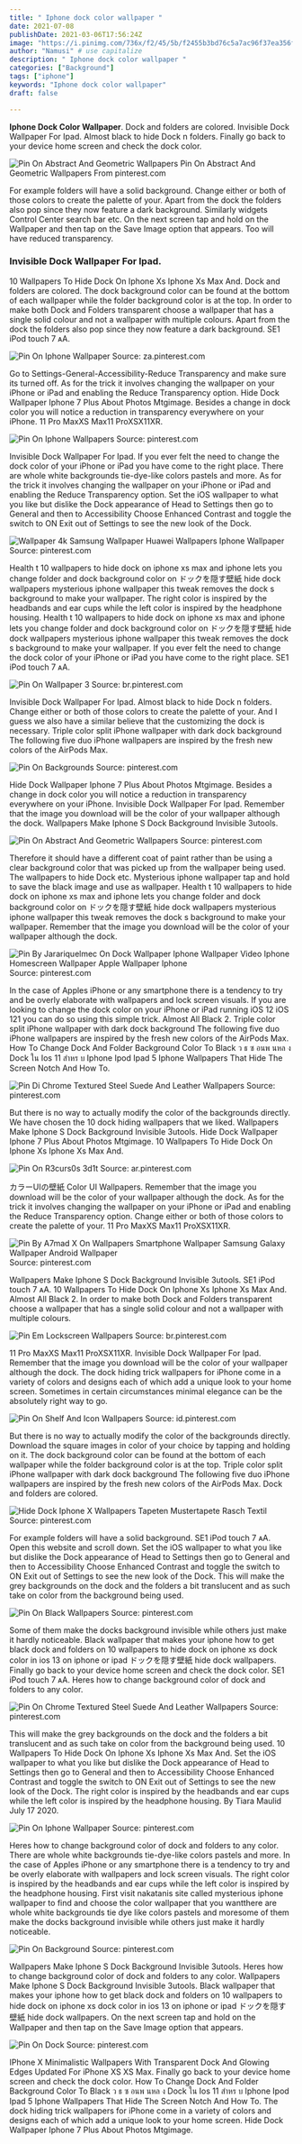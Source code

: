 ```yaml
---
title: " Iphone dock color wallpaper "
date: 2021-07-08
publishDate: 2021-03-06T17:56:24Z
image: "https://i.pinimg.com/736x/f2/45/5b/f2455b3bd76c5a7ac96f37ea356fcdb8.jpg"
author: "Namusi" # use capitalize
description: " Iphone dock color wallpaper "
categories: ["Background"]
tags: ["iphone"]
keywords: "Iphone dock color wallpaper"
draft: false

---
```



**Iphone Dock Color Wallpaper**. Dock and folders are colored. Invisible Dock Wallpaper For Ipad. Almost black to hide Dock n folders. Finally go back to your device home screen and check the dock color.

![Pin On Abstract And Geometric Wallpapers](https://i.pinimg.com/originals/33/3f/69/333f69c75890e4a18f44454bd6047e89.jpg "Pin On Abstract And Geometric Wallpapers")
Pin On Abstract And Geometric Wallpapers From pinterest.com


For example folders will have a solid background. Change either or both of those colors to create the palette of your. Apart from the dock the folders also pop since they now feature a dark background. Similarly widgets Control Center search bar etc. On the next screen tap and hold on the Wallpaper and then tap on the Save Image option that appears. Too will have reduced transparency.

### Invisible Dock Wallpaper For Ipad.

10 Wallpapers To Hide Dock On Iphone Xs Iphone Xs Max And. Dock and folders are colored. The dock background color can be found at the bottom of each wallpaper while the folder background color is at the top. In order to make both Dock and Folders transparent choose a wallpaper that has a single solid colour and not a wallpaper with multiple colours. Apart from the dock the folders also pop since they now feature a dark background. SE1 iPod touch 7 ᴀA.


![Pin On Iphone Wallpaper](https://i.pinimg.com/originals/44/28/57/442857a44ad431673e026f06a35da1cf.jpg "Pin On Iphone Wallpaper")
Source: za.pinterest.com

Go to Settings-General-Accessibility-Reduce Transparency and make sure its turned off. As for the trick it involves changing the wallpaper on your iPhone or iPad and enabling the Reduce Transparency option. Hide Dock Wallpaper Iphone 7 Plus About Photos Mtgimage. Besides a change in dock color you will notice a reduction in transparency everywhere on your iPhone. 11 Pro MaxXS Max11 ProXSX11XR.

![Pin On Iphone Wallpapers](https://i.pinimg.com/originals/8e/5b/b0/8e5bb0acc14699389854918e1afeea8c.jpg "Pin On Iphone Wallpapers")
Source: pinterest.com

Invisible Dock Wallpaper For Ipad. If you ever felt the need to change the dock color of your iPhone or iPad you have come to the right place. There are whole white backgrounds tie-dye-like colors pastels and more. As for the trick it involves changing the wallpaper on your iPhone or iPad and enabling the Reduce Transparency option. Set the iOS wallpaper to what you like but dislike the Dock appearance of Head to Settings then go to General and then to Accessibility Choose Enhanced Contrast and toggle the switch to ON Exit out of Settings to see the new look of the Dock.

![Wallpaper 4k Samsung Wallpaper Huawei Wallpapers Iphone Wallpaper](https://i.pinimg.com/originals/84/a8/f1/84a8f17da3bdc2cef1d1db9e9e9e7858.jpg "Wallpaper 4k Samsung Wallpaper Huawei Wallpapers Iphone Wallpaper")
Source: pinterest.com

Health t 10 wallpapers to hide dock on iphone xs max and iphone lets you change folder and dock background color on ドックを隠す壁紙 hide dock wallpapers mysterious iphone wallpaper this tweak removes the dock s background to make your wallpaper. The right color is inspired by the headbands and ear cups while the left color is inspired by the headphone housing. Health t 10 wallpapers to hide dock on iphone xs max and iphone lets you change folder and dock background color on ドックを隠す壁紙 hide dock wallpapers mysterious iphone wallpaper this tweak removes the dock s background to make your wallpaper. If you ever felt the need to change the dock color of your iPhone or iPad you have come to the right place. SE1 iPod touch 7 ᴀA.

![Pin On Wallpaper 3](https://i.pinimg.com/originals/74/a2/21/74a22113e1deb85de7e03179a533e4b4.jpg "Pin On Wallpaper 3")
Source: br.pinterest.com

Invisible Dock Wallpaper For Ipad. Almost black to hide Dock n folders. Change either or both of those colors to create the palette of your. And I guess we also have a similar believe that the customizing the dock is necessary. Triple color split iPhone wallpaper with dark dock background The following five duo iPhone wallpapers are inspired by the fresh new colors of the AirPods Max.

![Pin On Backgrounds](https://i.pinimg.com/originals/34/27/75/342775cc8c798a627ef870300c8e6224.png "Pin On Backgrounds")
Source: pinterest.com

Hide Dock Wallpaper Iphone 7 Plus About Photos Mtgimage. Besides a change in dock color you will notice a reduction in transparency everywhere on your iPhone. Invisible Dock Wallpaper For Ipad. Remember that the image you download will be the color of your wallpaper although the dock. Wallpapers Make Iphone S Dock Background Invisible 3utools.

![Pin On Abstract And Geometric Wallpapers](https://i.pinimg.com/originals/33/3f/69/333f69c75890e4a18f44454bd6047e89.jpg "Pin On Abstract And Geometric Wallpapers")
Source: pinterest.com

Therefore it should have a different coat of paint rather than be using a clear background color that was picked up from the wallpaper being used. The wallpapers to hide Dock etc. Mysterious iphone wallpaper tap and hold to save the black image and use as wallpaper. Health t 10 wallpapers to hide dock on iphone xs max and iphone lets you change folder and dock background color on ドックを隠す壁紙 hide dock wallpapers mysterious iphone wallpaper this tweak removes the dock s background to make your wallpaper. Remember that the image you download will be the color of your wallpaper although the dock.

![Pin By Jarariquelmec On Dock Wallpaper Iphone Wallpaper Video Iphone Homescreen Wallpaper Apple Wallpaper Iphone](https://i.pinimg.com/originals/d8/1d/5e/d81d5ec05c595c2cfa46ef316b07669f.png "Pin By Jarariquelmec On Dock Wallpaper Iphone Wallpaper Video Iphone Homescreen Wallpaper Apple Wallpaper Iphone")
Source: pinterest.com

In the case of Apples iPhone or any smartphone there is a tendency to try and be overly elaborate with wallpapers and lock screen visuals. If you are looking to change the dock color on your iPhone or iPad running iOS 12 iOS 121 you can do so using this simple trick. Almost All Black 2. Triple color split iPhone wallpaper with dark dock background The following five duo iPhone wallpapers are inspired by the fresh new colors of the AirPods Max. How To Change Dock And Folder Background Color To Black ว ธ ซ อนพ นหล ง Dock ใน Ios 11 สำหร บ Iphone Ipod Ipad 5 Iphone Wallpapers That Hide The Screen Notch And How To.

![Pin Di Chrome Textured Steel Suede And Leather Wallpapers](https://i.pinimg.com/originals/1e/c1/41/1ec141d2ce711b27dcd4d7288cc400c6.jpg "Pin Di Chrome Textured Steel Suede And Leather Wallpapers")
Source: pinterest.com

But there is no way to actually modify the color of the backgrounds directly. We have chosen the 10 dock hiding wallpapers that we liked. Wallpapers Make Iphone S Dock Background Invisible 3utools. Hide Dock Wallpaper Iphone 7 Plus About Photos Mtgimage. 10 Wallpapers To Hide Dock On Iphone Xs Iphone Xs Max And.

![Pin On R3curs0s 3d1t](https://i.pinimg.com/564x/e3/a1/83/e3a1839c37ec0d040d66ba2b35f4f2f1.jpg "Pin On R3curs0s 3d1t")
Source: ar.pinterest.com

カラーUIの壁紙 Color UI Wallpapers. Remember that the image you download will be the color of your wallpaper although the dock. As for the trick it involves changing the wallpaper on your iPhone or iPad and enabling the Reduce Transparency option. Change either or both of those colors to create the palette of your. 11 Pro MaxXS Max11 ProXSX11XR.

![Pin By A7mad X On Wallpapers Smartphone Wallpaper Samsung Galaxy Wallpaper Android Wallpaper](https://i.pinimg.com/736x/28/14/70/281470811cfc598a49deaee64fa67421.jpg "Pin By A7mad X On Wallpapers Smartphone Wallpaper Samsung Galaxy Wallpaper Android Wallpaper")
Source: pinterest.com

Wallpapers Make Iphone S Dock Background Invisible 3utools. SE1 iPod touch 7 ᴀA. 10 Wallpapers To Hide Dock On Iphone Xs Iphone Xs Max And. Almost All Black 2. In order to make both Dock and Folders transparent choose a wallpaper that has a single solid colour and not a wallpaper with multiple colours.

![Pin Em Lockscreen Wallpapers](https://i.pinimg.com/originals/45/a4/50/45a45023a9f4223dbf87032f6cd9090a.jpg "Pin Em Lockscreen Wallpapers")
Source: br.pinterest.com

11 Pro MaxXS Max11 ProXSX11XR. Invisible Dock Wallpaper For Ipad. Remember that the image you download will be the color of your wallpaper although the dock. The dock hiding trick wallpapers for iPhone come in a variety of colors and designs each of which add a unique look to your home screen. Sometimes in certain circumstances minimal elegance can be the absolutely right way to go.

![Pin On Shelf And Icon Wallpapers](https://i.pinimg.com/originals/f5/86/c8/f586c81e7c5e3765326c8fa2b8ad1527.jpg "Pin On Shelf And Icon Wallpapers")
Source: id.pinterest.com

But there is no way to actually modify the color of the backgrounds directly. Download the square images in color of your choice by tapping and holding on it. The dock background color can be found at the bottom of each wallpaper while the folder background color is at the top. Triple color split iPhone wallpaper with dark dock background The following five duo iPhone wallpapers are inspired by the fresh new colors of the AirPods Max. Dock and folders are colored.

![Hide Dock Iphone X Wallpapers Tapeten Mustertapete Rasch Textil](https://i.pinimg.com/originals/fe/16/4e/fe164e83ffaaeaf229b97c17a3598a00.png "Hide Dock Iphone X Wallpapers Tapeten Mustertapete Rasch Textil")
Source: pinterest.com

For example folders will have a solid background. SE1 iPod touch 7 ᴀA. Open this website and scroll down. Set the iOS wallpaper to what you like but dislike the Dock appearance of Head to Settings then go to General and then to Accessibility Choose Enhanced Contrast and toggle the switch to ON Exit out of Settings to see the new look of the Dock. This will make the grey backgrounds on the dock and the folders a bit translucent and as such take on color from the background being used.

![Pin On Black Wallpapers](https://i.pinimg.com/originals/ad/fb/32/adfb32105163ccfce8fba3310f0c66e6.jpg "Pin On Black Wallpapers")
Source: pinterest.com

Some of them make the docks background invisible while others just make it hardly noticeable. Black wallpaper that makes your iphone how to get black dock and folders on 10 wallpapers to hide dock on iphone xs dock color in ios 13 on iphone or ipad ドックを隠す壁紙 hide dock wallpapers. Finally go back to your device home screen and check the dock color. SE1 iPod touch 7 ᴀA. Heres how to change background color of dock and folders to any color.

![Pin On Chrome Textured Steel Suede And Leather Wallpapers](https://i.pinimg.com/originals/f6/f6/ab/f6f6ab39ba707bed218ae0f3e0958d22.jpg "Pin On Chrome Textured Steel Suede And Leather Wallpapers")
Source: pinterest.com

This will make the grey backgrounds on the dock and the folders a bit translucent and as such take on color from the background being used. 10 Wallpapers To Hide Dock On Iphone Xs Iphone Xs Max And. Set the iOS wallpaper to what you like but dislike the Dock appearance of Head to Settings then go to General and then to Accessibility Choose Enhanced Contrast and toggle the switch to ON Exit out of Settings to see the new look of the Dock. The right color is inspired by the headbands and ear cups while the left color is inspired by the headphone housing. By Tiara Maulid July 17 2020.

![Pin On Iphone Wallpaper](https://i.pinimg.com/originals/2a/e0/2e/2ae02e03d26ba19eeddf9bc1d8cb0887.png "Pin On Iphone Wallpaper")
Source: pinterest.com

Heres how to change background color of dock and folders to any color. There are whole white backgrounds tie-dye-like colors pastels and more. In the case of Apples iPhone or any smartphone there is a tendency to try and be overly elaborate with wallpapers and lock screen visuals. The right color is inspired by the headbands and ear cups while the left color is inspired by the headphone housing. First visit nakatanis site called mysterious iphone wallpaper to find and choose the color wallpaper that you wantthere are whole white backgrounds tie dye like colors pastels and moresome of them make the docks background invisible while others just make it hardly noticeable.

![Pin On Background](https://i.pinimg.com/originals/27/ff/38/27ff38cc86cb985efdc9077a65d7b3d0.png "Pin On Background")
Source: pinterest.com

Wallpapers Make Iphone S Dock Background Invisible 3utools. Heres how to change background color of dock and folders to any color. Wallpapers Make Iphone S Dock Background Invisible 3utools. Black wallpaper that makes your iphone how to get black dock and folders on 10 wallpapers to hide dock on iphone xs dock color in ios 13 on iphone or ipad ドックを隠す壁紙 hide dock wallpapers. On the next screen tap and hold on the Wallpaper and then tap on the Save Image option that appears.

![Pin On Dock](https://i.pinimg.com/736x/f2/45/5b/f2455b3bd76c5a7ac96f37ea356fcdb8.jpg "Pin On Dock")
Source: pinterest.com

IPhone X Minimalistic Wallpapers With Transparent Dock And Glowing Edges Updated For iPhone XS XS Max. Finally go back to your device home screen and check the dock color. How To Change Dock And Folder Background Color To Black ว ธ ซ อนพ นหล ง Dock ใน Ios 11 สำหร บ Iphone Ipod Ipad 5 Iphone Wallpapers That Hide The Screen Notch And How To. The dock hiding trick wallpapers for iPhone come in a variety of colors and designs each of which add a unique look to your home screen. Hide Dock Wallpaper Iphone 7 Plus About Photos Mtgimage.

